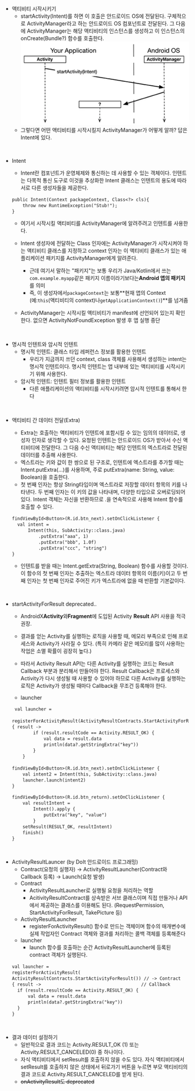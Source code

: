 - 액티비티 시작시키기
    - startActivity(Intent)를 하면 이 호출은 안드로이드 OS에 전달된다. 구체적으로 ActivityManager라고 하는 안드로이드 OS 컴포넌트로 전달된다. 그 다음에
      ActivityManager는 해당 액티비티의 인스턴스를 생성하고 이 인스턴스의 onCreate(Bundle?) 함수를 호출한다.
      ![img.png](img.png)
    - 그렇다면 어떤 액티비티를 시작시킬지 ActivityManager가 어떻게 알까? 답은 Intent에 있다.

<br/>

- Intent
    - Intent란 컴포넌트가 운영체제와 통신하는 데 사용할 수 있는 객체이다. 인텐트는 다목적 통신 도구로 이것을 추상화한 Intent 클래스는 인텐트의 용도에 따라 서로 다른 생성자들을 제공한다.

  ```
  public Intent(Context packageContext, Class<?> cls){
      throw new RuntimeException("Stub!");
  }
  ```

    - 여기서 시작시킬 액티비티를 ActivityManager에 알려주려고 인텐트를 사용한다.
    - Intent 생성자에 전달하는 Class 인자에는 ActivityManager가 시작시켜야 하는 액티비티 클래스를 지정하고 context 인자는 이 액티비티 클래스가 있는 애플리케이션 패키지를
      ActivityManager에게 알려준다.
        - 근데 여기서 말하는 "패키지"는 보통 우리가 Java/Kotlin에서 쓰는`com.example.myapp`같은 패키지 이름이라기보다는**Android 앱의 패키지**를 의미
        - 즉, 이 생성자에서`packageContext`는 보통**현재 앱의 Context (예:`this`(액티비티의 context)나`getApplicationContext()`)**를 넘겨줌

    - ActivityManager는 시작시킬 액티비티가 manifest에 선언되어 있는지 확인한다. 없으면 ActivityNotFoundException 발생 후 앱 실행 중단

<br/>

- 명시적 인텐트와 암시적 인텐트
    - 명시적 인텐트: 클래스 타입 레퍼런스 정보를 활용한 인텐트
        - 우리가 지금까지 쓰던 context, class 객체를 사용해서 생성하는 intent는 명시적 인텐트이다. 명시적 인텐트는 앱 내부에 있는 액티비티를 시작시키기 위해 사용한다.
    - 암시적 인텐트: 인텐트 필터 정보를 활용한 인텐트
        - 다른 애플리케이션의 액티비티를 시작시키려면 암시적 인텐트를 통해서 한다

<br/>

- 액티비티 간 데이터 전달(Extra)
    - Extra는 호출하는 액티비티가 인텐트에 포함시킬 수 있는 임의의 데이터로, 생성자 인자로 생각할 수 있다. 요청된 인텐트는 안드로이드 OS가 받아서 수신 액티비티에 전달한다. 그 다음 수신 액티비티는
      해당 인텐트의 엑스트라로 전달된 데이터를 추출해 사용한다.
    - 엑스트라는 키와 값이 한 쌍으로 된 구조로, 인텐트에 엑스트라를 추가할 때는 Intent.putExtra(…)를 사용하며, 주로 putExtra(name: String, value: Boolean)을
      호출한다.
    - 첫 번째 인자는 항상 String타입이며 엑스트라로 저장할 데이터 항목의 키를 나타낸다. 두 번째 인자는 이 키의 값을 나타내며, 다양한 타입으로 오버로딩되어있다. Intent 객체는 자신을 반환하므로
      .을 연속적으로 사용해 Intent 함수를 호출할 수 있다.

    ```
    findViewById<Button>(R.id.btn_next).setOnClickListener {
      val intent =
          Intent(this, SubActivity::class.java)
              .putExtra("aaa", 1)
              .putExtra("bbb", 1.0f)
              .putExtra("ccc", "string")
  }
    ```
    - 인텐트를 받을 때는 Intent.get<T>Extra(String, Boolean) 함수를 사용할 것이다. 이 함수의 첫 번째 인자는 추출하는 엑스트라 데이터 항목의 이름(키)이고 두 번째 인자는 첫 번째
      인자로 주어진 키가 엑스트라에 없을 때 반환할 기본값이다.

<br/>

- startActivityForResult deprecated..
    - AndroidX**Activity**와**Fragment**에 도입된 Activity **Result** API 사용을 적극 권장.
    - 결과를 얻는 Activity를 실행하는 로직을 사용할 때, 메모리 부족으로 인해 프로세스와 Activity가 사라질 수 있다. (특히 카메라 같은 메모리를 많이 사용하는 작업은 소멸 확률이 굉장히 높다.)
    - 따라서 Activity Result API는 다른 Activity를 실행하는 코드는 Result Callback 부분과 분리해서 만들어야 한다. Result Callback은 프로세스와 Activity가
      다시 생성될 때 사용할 수 있어야 하므로 다른 Activity를 실행하는 로직은 Activity가 생성될 때마다 Callback을 무조건 등록해야 한다.

    - launcher
  ```
   val launcher =
      registerForActivityResult(ActivityResultContracts.StartActivityForResult()) { result ->
          if (result.resultCode == Activity.RESULT_OK) {
              val data = result.data
              println(data?.getStringExtra("key"))
          }
      }

  findViewById<Button>(R.id.btn_next).setOnClickListener {
      val intent2 = Intent(this, SubActivity::class.java)
      launcher.launch(intent2)
  }
  ```
  ```
  findViewById<Button>(R.id.btn_return).setOnClickListener {
      val resultIntent =
          Intent().apply {
              putExtra("key", "value")
          }
      setResult(RESULT_OK, resultIntent)
      finish()
  }
  ```

<br/>

- ActivityResultLauncer (by DoIt 안드로이드 프로그래밍)
    - Contract(요청의 실행자) → ActivityResultLauncher(Contract와 Callback 등록) → Launch(요청 발생)
    - Contract
        - ActivityResultLauncher로 실행될 요청을 처리하는 역할
        - AcitivityResultContract를 상속받은 서브 클래스이며 직접 만들거나 API에서 제공하는 클래스를 이용해도 된다. (RequestPermission,
          StartActivityForResult, TakePicture 등)
    - ActivityResultLauncher
        - registerForActivityResult() 함수로 만드는 객체이며 함수의 매개변수에 실제 작업자인 Contract 객체와 결과를 처리하는 콜백 객체를 등록해준다
    - launcher
        - launch 함수를 호출하는 순간 ActivityResultLauncher에 등록된 contract 객체가 실행된다.
    ```
    val launcher =
  registerForActivityResult(
  ActivityResultContracts.StartActivityForResult()) // -> Contract
   { result ->                                      // Callback
      if (result.resultCode == Activity.RESULT_OK) {
          val data = result.data
          println(data?.getStringExtra("key"))
      }
  }
  ```

<br/>

- 결과 데이터 설정하기
    - 일반적으로 결과 코드는 Activity.RESULT_OK (1) 또는 Activity.RESULT_CANCELED(0) 중 하나이다.
    - 자식 액티비티에서 setResult를 호출하지 않을 수도 있다. 자식 액티비티에서 setResult를 호출하지 않은 상태에서 뒤로가기 버튼을 누르면 부모 액티비티의 결과 코드로
      Activity.RESULT_CANCELED를 받게 된다.
    - ~~onActivityResult도 deprecated~~
